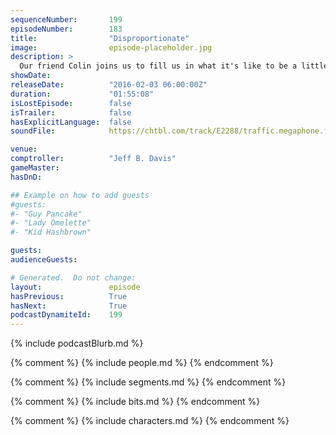 ```yaml
---
sequenceNumber:       199
episodeNumber:        183
title:                "Disproportionate"
image:                episode-placeholder.jpg
description: >
  Our friend Colin joins us to fill us in what it's like to be a little person. Brought to you by Balls, it's whats for dinner. Watch the video at harmontown.com/live! Become a member!
showDate:             
releaseDate:          "2016-02-03 06:00:00Z"
duration:             "01:55:08"
isLostEpisode:        false
isTrailer:            false
hasExplicitLanguage:  false
soundFile:            https://chtbl.com/track/E2288/traffic.megaphone.fm/STA3971065366.mp3?updated=1560547150

venue:                
comptroller:          "Jeff B. Davis"
gameMaster:           
hasDnD:               

## Example on how to add guests
#guests:
#- "Guy Pancake"
#- "Lady Omelette"
#- "Kid Hashbrown"

guests:
audienceGuests:

# Generated.  Do not change:
layout:               episode
hasPrevious:          True
hasNext:              True
podcastDynamiteId:    199
---
```


{% include podcastBlurb.md %}

{% comment %}
{% include people.md %}
{% endcomment %}

{% comment %}
{% include segments.md %}
{% endcomment %}

{% comment %}
{% include bits.md %}
{% endcomment %}

{% comment %}
{% include characters.md %}
{% endcomment %}

